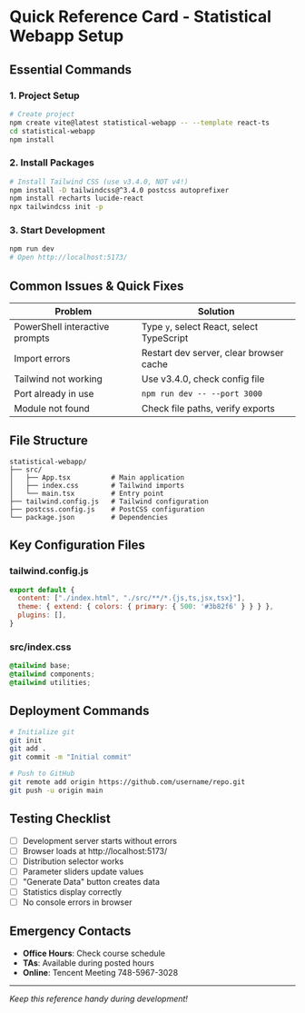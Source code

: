 # Quick Reference Card - Statistical Webapp Setup

## Essential Commands

### 1. Project Setup
```bash
# Create project
npm create vite@latest statistical-webapp -- --template react-ts
cd statistical-webapp
npm install
```

### 2. Install Packages
```bash
# Install Tailwind CSS (use v3.4.0, NOT v4!)
npm install -D tailwindcss@^3.4.0 postcss autoprefixer
npm install recharts lucide-react
npx tailwindcss init -p
```

### 3. Start Development
```bash
npm run dev
# Open http://localhost:5173/
```

## Common Issues & Quick Fixes

| Problem | Solution |
|---------|----------|
| PowerShell interactive prompts | Type `y`, select React, select TypeScript |
| Import errors | Restart dev server, clear browser cache |
| Tailwind not working | Use v3.4.0, check config file |
| Port already in use | `npm run dev -- --port 3000` |
| Module not found | Check file paths, verify exports |

## File Structure
```
statistical-webapp/
├── src/
│   ├── App.tsx          # Main application
│   ├── index.css        # Tailwind imports
│   └── main.tsx         # Entry point
├── tailwind.config.js   # Tailwind configuration
├── postcss.config.js    # PostCSS configuration
└── package.json         # Dependencies
```

## Key Configuration Files

### tailwind.config.js
```javascript
export default {
  content: ["./index.html", "./src/**/*.{js,ts,jsx,tsx}"],
  theme: { extend: { colors: { primary: { 500: '#3b82f6' } } } },
  plugins: [],
}
```

### src/index.css
```css
@tailwind base;
@tailwind components;
@tailwind utilities;
```

## Deployment Commands
```bash
# Initialize git
git init
git add .
git commit -m "Initial commit"

# Push to GitHub
git remote add origin https://github.com/username/repo.git
git push -u origin main
```

## Testing Checklist
- [ ] Development server starts without errors
- [ ] Browser loads at http://localhost:5173/
- [ ] Distribution selector works
- [ ] Parameter sliders update values
- [ ] "Generate Data" button creates data
- [ ] Statistics display correctly
- [ ] No console errors in browser

## Emergency Contacts
- **Office Hours**: Check course schedule
- **TAs**: Available during posted hours
- **Online**: Tencent Meeting 748-5967-3028

---
*Keep this reference handy during development!*

